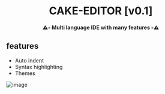 <div align=center>

  # CAKE-EDITOR [v0.1]
  **⚠️- Multi language IDE with many features -⚠️** 
  
</div>

## features
- Auto indent
- Syntax highlighting
- Themes

![image](https://user-images.githubusercontent.com/81589649/194765355-78e83e11-e751-4590-8e24-20744b3158fe.png)
